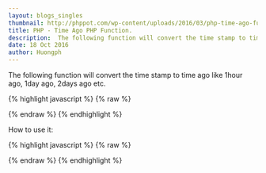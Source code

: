 ```yaml
---
layout: blogs_singles
thumbnail: http://phppot.com/wp-content/uploads/2016/03/php-time-ago-function.png
title: PHP - Time Ago PHP Function.
description:  The following function will convert the time stamp to time ago like 1hour ago, 1day ago, 2days ago etc.
date: 18 Oct 2016
author: Huongph
---
```


The following function will convert the time stamp to time ago like 1hour ago, 1day ago, 2days ago etc.

{% highlight javascript %}
{% raw %}
<?php
	function timeAgo($time_ago){
		$cur_time 	= time();
		$time_elapsed 	= $cur_time - $time_ago;
		$seconds 	= $time_elapsed ;
		$minutes 	= round($time_elapsed / 60 );
		$hours 		= round($time_elapsed / 3600);
		$days 		= round($time_elapsed / 86400 );
		$weeks 		= round($time_elapsed / 604800);
		$months 	= round($time_elapsed / 2600640 );
		$years 		= round($time_elapsed / 31207680 );
		// Seconds
		if($seconds <= 60){
			echo "$seconds seconds ago";
		}
		//Minutes
		else if($minutes <=60){
			if($minutes==1){
				echo "one minute ago";
			}
			else{
				echo "$minutes minutes ago";
			}
		}
		//Hours
		else if($hours <=24){
			if($hours==1){
				echo "an hour ago";
			}else{
				echo "$hours hours ago";
			}
		}
		//Days
		else if($days <= 7){
			if($days==1){
				echo "yesterday";
			}else{
				echo "$days days ago";
			}
		}
		//Weeks
		else if($weeks <= 4.3){
			if($weeks==1){
				echo "a week ago";
			}else{
				echo "$weeks weeks ago";
			}
		}
		//Months
		else if($months <=12){
			if($months==1){
				echo "a month ago";
			}else{
				echo "$months months ago";
			}
		}
		//Years
		else{
			if($years==1){
				echo "one year ago";
			}else{
				echo "$years years ago";
			}
		}
	}

?>

{% endraw %}
{% endhighlight %}

How to use it:

{% highlight javascript %}
{% raw %}
   <?php
	  $curenttime="2013-07-10 09:09:09";
	  $time_ago =strtotime($curenttime);
	  echo timeAgo($time_ago);
  ?>
{% endraw %}
{% endhighlight %}


